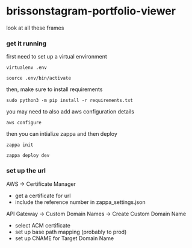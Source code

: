 # brissonstagram-portfolio-viewer
 look at all these frames


### get it running

first need to set up a virtual environment

`virtualenv .env`

`source .env/bin/activate`

then, make sure to install requirements

`sudo python3 -m pip install -r requirements.txt`

you may need to also add aws configuration details

`aws configure`

then you can intialize zappa and then deploy

`zappa init`

`zappa deploy dev`


### set up the url

AWS -> Certificate Manager
* get a certificate for url
* include the reference number in zappa_settings.json

API Gateway -> Custom Domain Names -> Create Custom Domain Name
* select ACM certificate
* set up base path mapping (probably to prod)
* set up CNAME for Target Domain Name